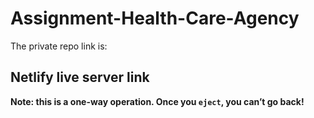 # Assignment-Health-Care-Agency

The private repo link is: 

## Netlify live server link

**Note: this is a one-way operation. Once you `eject`, you can’t go back!**